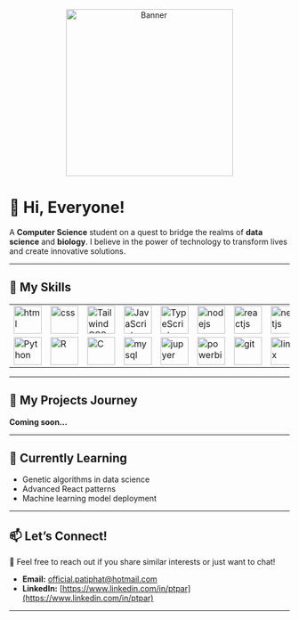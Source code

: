<div align="center">
  <img src="https://i.postimg.cc/pL95sNBg/logobanner.png" alt="Banner" width="300"/>
</div>


# 👋 Hi, Everyone! 

A **Computer Science** student on a quest to bridge the realms of **data science** and **biology**. I believe in the power of technology to transform lives and create innovative solutions.

---

## 🎨 My Skills
<table>
  <tr>
    <td><img src="https://www.svgrepo.com/show/452228/html-5.svg" alt="html" width="50"/></td>
    <td><img src="https://www.svgrepo.com/show/452185/css-3.svg" alt="css" width="50"/></td>
    <td><img src="https://www.svgrepo.com/show/374118/tailwind.svg" alt="Tailwind CSS" width="50"/></td>
    <td><img src="https://www.svgrepo.com/show/373705/js-official.svg" alt="JavaScript" width="50"/></td>
    <td><img src="https://www.svgrepo.com/show/354478/typescript-icon.svg" alt="TypeScript" width="50"/></td>
    <td><img src="https://www.svgrepo.com/show/354118/nodejs.svg" alt="nodejs" width="50"/></td>
    <td><img src="https://www.svgrepo.com/show/452092/react.svg" alt="reactjs" width="50"/></td>
    <td><img src="https://www.svgrepo.com/show/354112/nextjs.svg" alt="nextjs" width="50"/></td>
    <td><img src="https://www.svgrepo.com/show/374167/vite.svg" alt="vitejs" width="50"/></td>
    
    
  </tr>
  
  <tr>
    <td><img src="https://www.svgrepo.com/show/452091/python.svg" alt="Python" width="50"/></td>
    <td><img src="https://upload.wikimedia.org/wikipedia/commons/1/1b/R_logo.svg" alt="R" width="50"/></td>
    <td><img src="https://www.svgrepo.com/show/373482/c.svg" alt="C" width="50"/></td>
    <td><img src="https://www.svgrepo.com/show/303251/mysql-logo.svg" alt="mysql" width="50"/></td>
    <td><img src="https://www.svgrepo.com/show/353949/jupyter.svg" alt="jupyer" width="50"/></td>
    <td><img src="https://upload.wikimedia.org/wikipedia/commons/c/cf/New_Power_BI_Logo.svg" alt="powerbi" width="50"/></td>
    <td><img src="https://www.svgrepo.com/show/452210/git.svg" alt="git" width="50"/></td>
    <td><img src="https://www.svgrepo.com/show/448236/linux.svg" alt="linux" width="50"/></td>
    <td><img src="https://www.svgrepo.com/show/374171/vscode.svg" alt="vscode" width="50"/></td>

  </tr>

</table>

---

## 🚀 My Projects Journey

**Coming soon...**


---

## 🌱 Currently Learning
- Genetic algorithms in data science
- Advanced React patterns
- Machine learning model deployment

---

## 📫 Let’s Connect!
💌 Feel free to reach out if you share similar interests or just want to chat!

- **Email:** [official.patiphat@hotmail.com](mailto:official.patiphat@hotmail.com)
- **LinkedIn:** [https://www.linkedin.com/in/ptpar](https://www.linkedin.com/in/ptpar)

---

